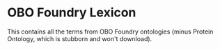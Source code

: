 # OBO Foundry Lexicon

This contains all the terms from OBO Foundry ontologies
(minus Protein Ontology, which is stubborn and won't download).
